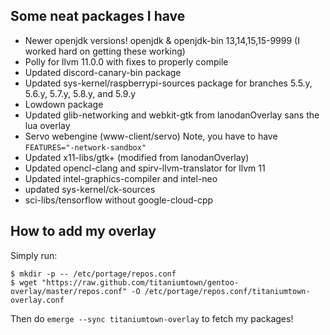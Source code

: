 ## Some neat packages I have
- Newer openjdk versions! openjdk & openjdk-bin 13,14,15,15-9999 (I worked hard on getting these working)
- Polly for llvm 11.0.0 with fixes to properly compile
- Updated discord-canary-bin package
- Updated sys-kernel/raspberrypi-sources package for branches 5.5.y, 5.6.y, 5.7.y, 5.8.y, and 5.9.y
- Lowdown package
- Updated glib-networking and webkit-gtk from lanodanOverlay sans the lua overlay
- Servo webengine (www-client/servo) Note, you have to have `FEATURES="-network-sandbox"`
- Updated x11-libs/gtk+ (modified from lanodanOverlay)
- Updated opencl-clang and spirv-llvm-translator for llvm 11
- Updated intel-graphics-compiler and intel-neo
- updated sys-kernel/ck-sources
- sci-libs/tensorflow without google-cloud-cpp

## How to add my overlay
Simply run:
```
$ mkdir -p -- /etc/portage/repos.conf
$ wget "https://raw.github.com/titaniumtown/gentoo-overlay/master/repos.conf" -O /etc/portage/repos.conf/titaniumtown-overlay.conf
```
Then do `emerge --sync titaniumtown-overlay` to fetch my packages!
